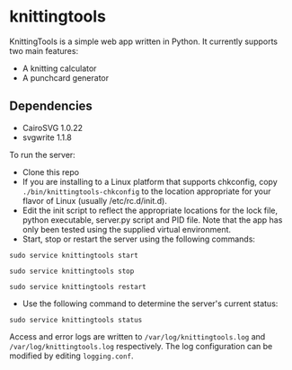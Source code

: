 # knittingtools

KnittingTools is a simple web app written in Python. It currently supports two main features:
* A knitting calculator
* A punchcard generator

## Dependencies
* CairoSVG 1.0.22
* svgwrite 1.1.8

To run the server:

* Clone this repo
* If you are installing to a Linux platform that supports chkconfig, copy `./bin/knittingtools-chkconfig` to the location appropriate for your flavor of Linux (usually /etc/rc.d/init.d).
* Edit the init script to reflect the appropriate locations for the lock file, python executable, server.py script and PID file. Note that the app has only been tested using the supplied virtual environment.
* Start, stop or restart the server using the following commands:

`sudo service knittingtools start`

`sudo service knittingtools stop`

`sudo service knittingtools restart`

* Use the following command to determine the server's current status:

`sudo service knittingtools status`

Access and error logs are written to `/var/log/knittingtools.log` and `/var/log/knittingtools.log` respectively. The log configuration can be modified by editing `logging.conf`.
